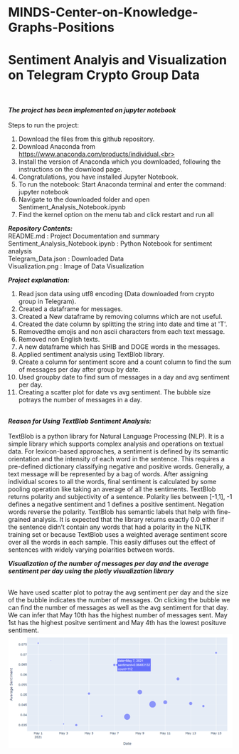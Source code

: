 # MINDS-Center-on-Knowledge-Graphs-Positions<br>
# Sentiment Analyis and Visualization on Telegram Crypto Group Data<br><br>
***The project has been implemented on jupyter notebook***<br><br>
Steps to run the project:<br>
1) Download the files from this github repository.
2) Download Anaconda from https://www.anaconda.com/products/individual.<br>
3) Install the version of Anaconda which you downloaded, following the instructions on the download page.<br>
4) Congratulations, you have installed Jupyter Notebook. <br>
5) To run the notebook: Start Anaconda terminal and enter the command: jupyter notebook<br>
6) Navigate to the downloaded folder and open Sentiment_Analysis_Notebook.ipynb<br>
7) Find the kernel option on the menu tab and click restart and run all<br>

***Repository Contents:***<br>
README.md : Project Documentation and summary<br>
Sentiment_Analysis_Notebook.ipynb : Python Notebook for sentiment analysis<br>
Telegram_Data.json : Downloaded Data<br>
Visualization.png : Image of Data Visualization<br>

***Project explanation:***<br>
1) Read json data using utf8 encoding (Data downloaded from crypto group in Telegram).<br>
2) Created a dataframe for messages.<br>
3) Created a New dataframe by removing columns which are not useful.<br>
4) Created the date column by splitting the string into date and time at 'T'.<br>
5) Removedthe emojis and non ascii characters from each text message.<br>
6) Removed non English texts.<br> 
7) A new dataframe which has SHIB and DOGE words in the messages.<br>
9) Applied sentiment analysis using TextBlob library.
10) Create  a column for sentiment score and a count column to find the sum of messages per day after group by date.<br>
11) Used groupby date to find sum of messages in a day and avg sentiment per day.<br>
12) Creating a scatter plot for date vs avg sentiment. The bubble size potrays the number of messages in  a day.<br><br>

***Reason for Using TextBlob Sentiment Analysis:***<br><br>
TextBlob is a python library for Natural Language Processing (NLP). It is a simple library which supports complex analysis and operations on textual data. For lexicon-based approaches, a sentiment is defined by its semantic orientation and the intensity of each word in the sentence. This requires a pre-defined dictionary classifying negative and positive words. Generally, a text message will be represented by a bag of words. After assigning individual scores to all the words, final sentiment is calculated by some pooling operation like taking an average of all the sentiments.
TextBlob returns polarity and subjectivity of a sentence. Polarity lies between [-1,1], -1 defines a negative sentiment and 1 defines a positive sentiment. Negation words reverse the polarity. TextBlob has semantic labels that help with fine-grained analysis.
It is expected that the library returns exactly 0.0 either if the sentence didn’t contain any words that had a polarity in the NLTK training set or because TextBlob uses a weighted average sentiment score over all the words in each sample. This easily diffuses out the effect of sentences with widely varying polarities between words.

***Visualization of the number of messages per day and the average sentiment per day using the
plotly visualization library***<br><br>

We have used scatter plot to potray the avg sentiment per day and the size of the bubble indicates the number of messages. On clicking the bubble we can find the number of messages as well as the avg sentiment for that day. We can infer that May 10th has the highest number of  messages sent. May 1st has the highest positve sentiment and May 4th has the lowest posituve sentiment.
![Visualization](/Visualization.png)




